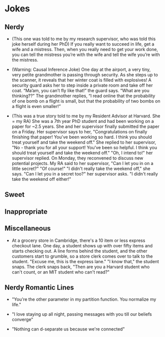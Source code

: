 # Jokes

## Nerdy

- (This one was told to me by my research supervisor, who was told this joke herself during her PhD) 
If you really want to succeed in life, get a wife and a mistress. Then, when you really need to get your
work done, you can tell the mistress you’re with the wife and tell the wife you’re with the mistress.

- (Warning: Causal Inference Joke) One day at the airport, a very tiny, very petite grandmother is passing through security. As she steps up 
to the scanner, it reveals that her winter coat is filled with explosives! A security guard asks her to
step inside a private room and take off her coat. “Ma’am, you can’t fly like that!” the guard says. 
“What are you thinking??” The grandmother replies, “I read online that the probability of one bomb on a
flight is small, but that the probability of two bombs on a flight is even smaller!”

- (This was a true story told to me by my Resident Advisor at Harvard. She = my RA) She was a 7th year
PhD student and had been working on a paper for ~2.5 years. She and her supervisor finally submitted
the paper on a Friday. Her supervisor says to her, "Congratulations on finally finishing that paper!
You've been working so hard. I think you should treat yourself and take the weekend off." She replied
to her supervisor, "No - thank you for all your support! You've been so helpful. I think you should
treat yourself and take the weekend off." "Oh, I intend to!" her supervisor replied. On Monday, they 
reconvened to discuss new potential projects. My RA said to her supervisor, "Can I let you in on a 
little secret?" "Of course!" "I didn't really take the weekend off," she says. "Can I let you in 
a secret too?" her supervisor asks. "I didn't really take the weekend off either!"
 

## Sweet


## Inappropriate

## Miscellaneous

- At a grocery store in Cambridge, there's a 10 item or less express checkout lane. One day, a student
shows up with over fifty items and starts checking out. A line forms behind the student, and the 
other customers start to grumble, so a store clerk comes over to talk to the student. "Excuse me,
this is the express lane." "I know that," the student snaps. The clerk snaps back, "Then are you
a Harvard student who can't count, or an MIT student who can't read?"

## Nerdy Romantic Lines

- "You're the other parameter in my partition function. You normalize my life."

- "I love staying up all night, passing messages with you till our beliefs converge"

- "Nothing can d-separate us because we're connected"
